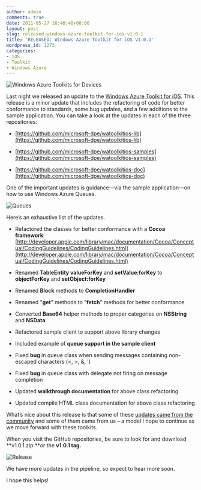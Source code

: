 ```yaml
---
author: admin
comments: true
date: 2011-05-27 16:40:48+00:00
layout: post
slug: released-windows-azure-toolkit-for-ios-v1-0-1
title: 'RELEASED: Windows Azure Toolkit for iOS V1.0.1'
wordpress_id: 1273
categories:
- iOS
- Toolkit
- Windows Azure
---
```


![Windows Azure Toolkits for Devices](https://wadewegner.blob.core.windows.net/wordpress/2011/05/image15.png)

Last night we released an update to the [Windows Azure Toolkit for iOS](https://github.com/microsoft-dpe). This release is a minor update that includes the refactoring of code for better conformance to standards, some bug updates, and a few additions to the sample application. You can take a look at the updates in each of the three repositories:

 

  
  * [https://github.com/microsoft-dpe/watoolkitios-lib](https://github.com/microsoft-dpe/watoolkitios-lib)
   
  * [https://github.com/microsoft-dpe/watoolkitios-samples](https://github.com/microsoft-dpe/watoolkitios-samples)
   
  * [https://github.com/microsoft-dpe/watoolkitios-doc](https://github.com/microsoft-dpe/watoolkitios-doc)
 

One of the important updates is guidance—via the sample application—on how to use Windows Azure Queues.

 

![Queues](https://wadewegner.blob.core.windows.net/wordpress/2011/05/Queues.png)

 

Here’s an exhaustive list of the updates.

 

  
  * Refactored the classes for better conformance with a **Cocoa framework**: [http://developer.apple.com/library/mac/documentation/Cocoa/Conceptual/CodingGuidelines/CodingGuidelines.html](http://developer.apple.com/library/mac/documentation/Cocoa/Conceptual/CodingGuidelines/CodingGuidelines.html)
   
  * Renamed **TableEntity valueForKey** and **setValue:forKey** to **objectForKey** and **setObject:forKey**
   
  * Renamed **Block** methods to **CompletionHandler**
   
  * Renamed "**get**" methods to "**fetch**" methods for better conformance
   
  * Converted **Base64** helper methods to proper categories on **NSString** and **NSData**
   
  * Refactored sample client to support above library changes
   
  * Included example of **queue support in the sample client**
   
  * Fixed **bug** in queue class when sending messages containing non-escaped characters (<, >, &, ')
   
  * Fixed **bug** in queue class with delegate not firing on message completion
   
  * Updated **walkthrough documentation** for above class refactoring
   
  * Updated compile HTML class documentation for above class refactoring
 

What’s nice about this release is that some of these [updates came from the community](http://www.wadewegner.com/2011/05/merged-a-pull-request-for-the-ios-toolkit/) and some of them came from us – a model I hope to continue as we move forward with these toolkits.

 

When you visit the GitHub repositories, be sure to look for and download **v1.0.1.zip **or the **v1.0.1 tag.**

 

![Release](https://wadewegner.blob.core.windows.net/wordpress/2011/05/Release.png)

   

We have more updates in the pipeline, so expect to hear more soon.

 

I hope this helps!
